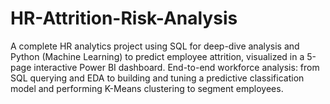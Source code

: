 # HR-Attrition-Risk-Analysis
A complete HR analytics project using SQL for deep-dive analysis and Python (Machine Learning) to predict employee attrition, visualized in a 5-page interactive Power BI dashboard. End-to-end workforce analysis: from SQL querying and EDA to building and tuning a predictive classification model and performing K-Means clustering to segment employees.
